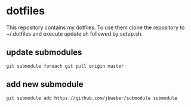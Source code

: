 # dotfiles

This repository contains my dotfiles. To use them clone the repository to
~/.dotfiles and execute update.sh followed by setup.sh.

## update submodules

```git submodule foreach git pull origin master```

## add new submodule
```git submodule add https://github.com/jbweber/submodule submodule```
